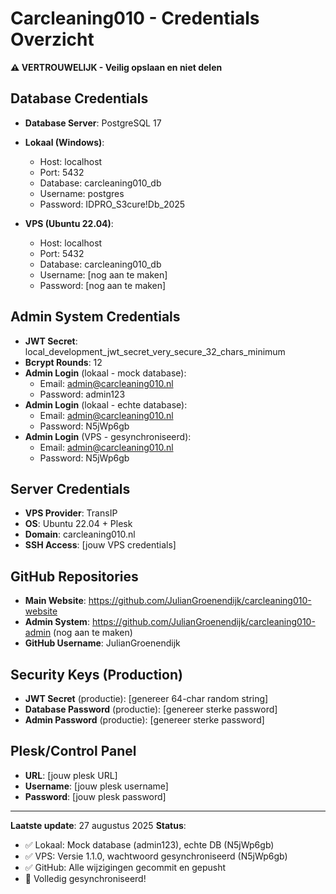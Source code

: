 # Carcleaning010 - Credentials Overzicht
**⚠️ VERTROUWELIJK - Veilig opslaan en niet delen**

## Database Credentials
- **Database Server**: PostgreSQL 17
- **Lokaal (Windows)**:
  - Host: localhost
  - Port: 5432  
  - Database: carcleaning010_db
  - Username: postgres
  - Password: IDPRO_S3cure!Db_2025

- **VPS (Ubuntu 22.04)**:
  - Host: localhost
  - Port: 5432
  - Database: carcleaning010_db  
  - Username: [nog aan te maken]
  - Password: [nog aan te maken]

## Admin System Credentials
- **JWT Secret**: local_development_jwt_secret_very_secure_32_chars_minimum
- **Bcrypt Rounds**: 12
- **Admin Login** (lokaal - mock database):
  - Email: admin@carcleaning010.nl
  - Password: admin123
- **Admin Login** (lokaal - echte database):
  - Email: admin@carcleaning010.nl
  - Password: N5jWp6gb
- **Admin Login** (VPS - gesynchroniseerd):
  - Email: admin@carcleaning010.nl
  - Password: N5jWp6gb

## Server Credentials  
- **VPS Provider**: TransIP
- **OS**: Ubuntu 22.04 + Plesk
- **Domain**: carcleaning010.nl
- **SSH Access**: [jouw VPS credentials]

## GitHub Repositories
- **Main Website**: https://github.com/JulianGroenendijk/carcleaning010-website
- **Admin System**: https://github.com/JulianGroenendijk/carcleaning010-admin (nog aan te maken)
- **GitHub Username**: JulianGroenendijk

## Security Keys (Production)
- **JWT Secret** (productie): [genereer 64-char random string]
- **Database Password** (productie): [genereer sterke password]
- **Admin Password** (productie): [genereer sterke password]

## Plesk/Control Panel
- **URL**: [jouw plesk URL]
- **Username**: [jouw plesk username]  
- **Password**: [jouw plesk password]

---
**Laatste update**: 27 augustus 2025
**Status**: 
- ✅ Lokaal: Mock database (admin123), echte DB (N5jWp6gb) 
- ✅ VPS: Versie 1.1.0, wachtwoord gesynchroniseerd (N5jWp6gb)
- ✅ GitHub: Alle wijzigingen gecommit en gepusht
- 🎉 Volledig gesynchroniseerd!